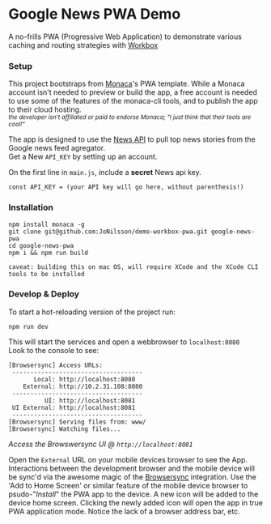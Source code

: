 
# Google News PWA Demo
A no-frills PWA (Progressive Web Application) to demonstrate various caching and routing strategies with [Workbox](https://developers.google.com/web/tools/workbox/modules/)

### Setup

This project bootstraps from [Monaca](https://monaca.io/)'s PWA template.  While a Monaca account isn't needed to preview or build the app, a free account is needed to use some of the features of the monaca-cli tools, and to publish the app to their cloud hosting.  
<sup>_the developer isn't affiliated or paid to endorse Monaca; "I just think that their tools are cool!"_</sup>

The app is designed to use the [News API](https://newsapi.org/) to pull top news stories from the Google news feed agregator.  
Get a New `API_KEY` by setting up an account.  

On the first line in `main.js`, include a **secret** News api key.  

```
const API_KEY = (your API key will go here, without parenthesis!)
```

### Installation

```
npm install monaca -g
git clone git@github.com:JoNilsson/demo-workbox-pwa.git google-news-pwa
cd google-news-pwa
npm i && npm run build
```

`caveat: building this on mac OS, will require XCode and the XCode CLI tools to be installed`


### Develop & Deploy

To start a hot-reloading version of the project run:

```
npm run dev
```

This will start the services and open a webbrowser to `localhost:8080`  
Look to the console to see:

```
[Browsersync] Access URLs:
 ------------------------------------
       Local: http://localhost:8080
    External: http://10.2.31.108:8080
 ------------------------------------
          UI: http://localhost:8081
 UI External: http://localhost:8081
 ------------------------------------
[Browsersync] Serving files from: www/
[Browsersync] Watching files...
```
_Access the Browswersync UI @ `http://localhost:8081`_

Open the `External` URL on your mobile devices browser to see the App.  Interactions between the development browser and the mobile device will be sync'd via the awesome magic of the [Browsersync](https://www.browsersync.io/) integration. 
Use the 'Add to Home Screen' or similar feature of the mobile device browser to psudo-"_Install_" the PWA app to the device.  A new icon will be added to the device home screen.  Clicking the newly added icon will open the app in true PWA application mode.  Notice the lack of a browser address bar, etc. 